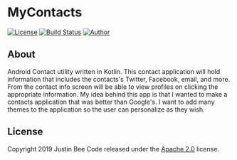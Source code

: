 # MyContacts

[![License](https://img.shields.io/badge/License-Apache%202.0-blue.svg)](https://opensource.org/licenses/Apache-2.0)
[![Build Status](https://travis-ci.com/Justin-Bee/MyContacts.svg?branch=master)](https://travis-ci.com/Justin-Bee/MyContacts)
[![Author](https://img.shields.io/badge/Author-Justin%20Bee-blue.svg)](mailto:jbee.appz@gmail.com)


## About
Android Contact utility written in Kotlin. This contact application will hold information that includes the contacts's Twitter, Facebook, email, and more.
From the contact info screen will be able to view profiles on clicking the appropriate information.
My idea behind this app is that I wanted to make a contacts application that was better than Google's. I want to add many themes to the application so the user can personalize as they wish. 
## License

Copyright 2019 Justin Bee Code released under the [Apache 2.0](https://github.com/Justin-Bee/MyContacts/blob/master/LICENSE) license.
